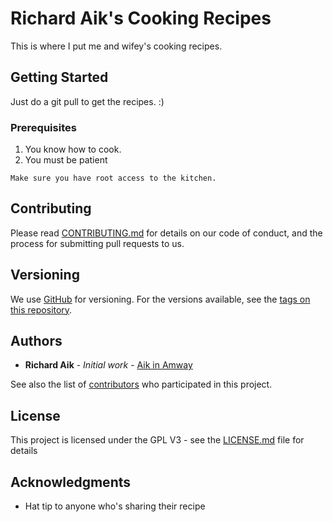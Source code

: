 # Richard Aik's Cooking Recipes

This is where I put me and wifey's cooking recipes.

## Getting Started

Just do a git pull to get the recipes. :)

### Prerequisites

1. You know how to cook.
2. You must be patient

```
Make sure you have root access to the kitchen.
```


## Contributing

Please read [CONTRIBUTING.md](https://gist.github.com/PurpleBooth/b24679402957c63ec426) for details on our code of conduct, and the process for submitting pull requests to us.

## Versioning

We use [GitHub](http://github.com/) for versioning. For the versions available, see the [tags on this repository](https://github.com/richardaik/aikcookingrecipes). 

## Authors

* **Richard Aik** - *Initial work* - [Aik in Amway](https://github.com/PurpleBooth)

See also the list of [contributors](https://github.com/your/project/contributors) who participated in this project.

## License

This project is licensed under the GPL V3 - see the [LICENSE.md](LICENSE.md) file for details

## Acknowledgments

* Hat tip to anyone who's sharing their recipe
